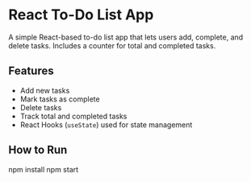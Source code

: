 # React To-Do List App

A simple React-based to-do list app that lets users add, complete, and delete tasks. Includes a counter for total and completed tasks.

## Features
- Add new tasks
- Mark tasks as complete
- Delete tasks
- Track total and completed tasks
- React Hooks (`useState`) used for state management

## How to Run
npm install
npm start
